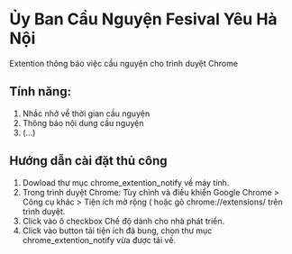 # Ủy Ban Cầu Nguyện Fesival Yêu Hà Nội

Extention thông báo việc cầu nguyện cho trình duyệt Chrome

## Tính năng: 
1. Nhắc nhở về thời gian cầu nguyện
2. Thông báo nội dung cầu nguyện
3. (...)
## Hướng dẫn cài đặt thủ công
1. Dowload thư mục chrome_extention_notify về máy tính.
2. Trong trình duyệt Chrome: Tùy chỉnh và điều khiển Google Chrome > Công cụ khác > Tiện ích mở rộng ( hoặc gõ chrome://extensions/ trên trình duyệt.
3. Click vào ô checkbox Chế độ dành cho nhà phát triển.
4. Click vào button tải tiện ích đã bung, chọn thư mục chrome_extention_notify vừa được tải về.
